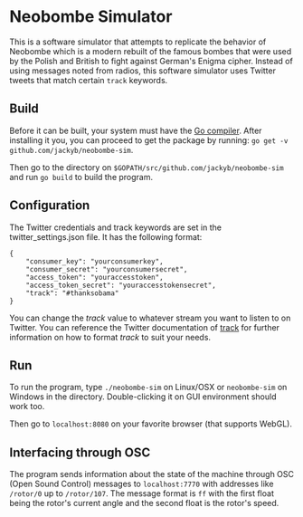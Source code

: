 Neobombe Simulator
==================

This is a software simulator that attempts to replicate the behavior of Neobombe
which is a modern rebuilt of the famous bombes that were used by the Polish and
British to fight against German's Enigma cipher. Instead of using messages noted
from radios, this software simulator uses Twitter tweets that match certain
`track` keywords.

Build
-----
Before it can be built, your system must have the [Go compiler](https://golang.org/dl). After installing
it you, you can proceed to get the package by running:
`go get -v github.com/jackyb/neobombe-sim`.

Then go to the directory on `$GOPATH/src/github.com/jackyb/neobombe-sim` and
run `go build` to build the program.

Configuration
-------------
The Twitter credentials and track keywords are set in the twitter_settings.json
file. It has the following format:

	{
		"consumer_key": "yourconsumerkey",
		"consumer_secret": "yourconsumersecret",
		"access_token": "youraccesstoken",
		"access_token_secret": "youraccesstokensecret",
		"track": "#thanksobama"
	}

You can change the _track_ value to whatever stream you want to listen to on
Twitter. You can reference the Twitter documentation of
[track](https://dev.twitter.com/streaming/overview/request-parameters#track)
for further information on how to format _track_ to suit your needs.

Run
---
To run the program, type `./neobombe-sim` on Linux/OSX or `neobombe-sim` on
Windows in the directory. Double-clicking it on GUI environment should work too.

Then go to `localhost:8080` on your favorite browser (that supports WebGL).

Interfacing through OSC
-----------------------
The program sends information about the state of the machine through OSC
(Open Sound Control) messages to `localhost:7770` with addresses like
`/rotor/0` up to `/rotor/107`. The message format is `ff` with the first float
being the rotor's current angle and the second float is the rotor's speed.
